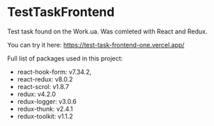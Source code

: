 # TestTaskFrontend
Test task found on the Work.ua. Was comleted with React and Redux.

You can try it here: https://test-task-frontend-one.vercel.app/

Full list of packages used in this project:

- react-hook-form: v7.34.2,
- react-redux: v8.0.2
- react-scrol: v1.8.7
- redux: v4.2.0
- redux-logger: v3.0.6
- redux-thunk: v2.4.1
- redux-toolkit: v1.1.2
